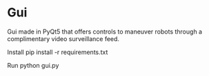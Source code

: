 # Gui
Gui made in PyQt5 that offers controls to maneuver robots through a complimentary video surveillance feed.

Install
pip install -r requirements.txt 

Run
python gui.py
